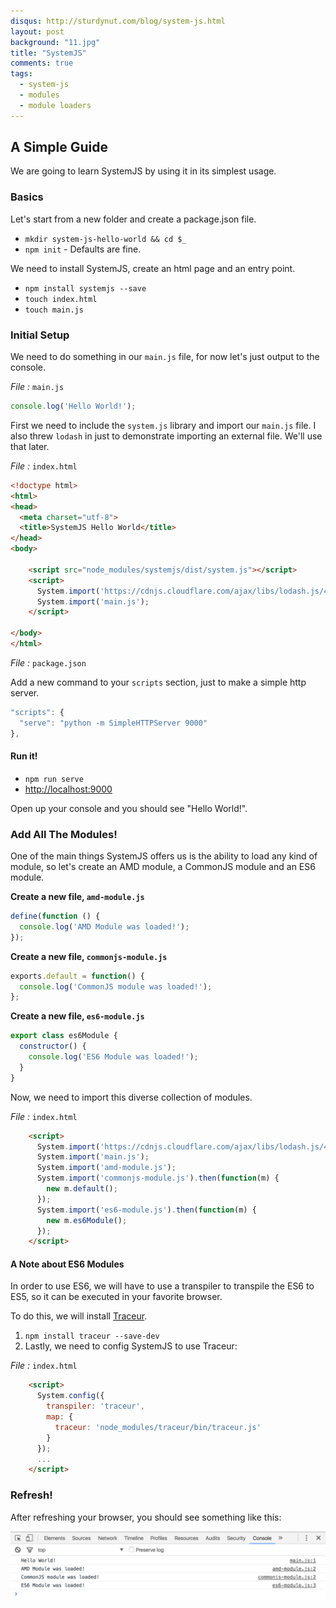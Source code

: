 ```yaml
---
disqus: http://sturdynut.com/blog/system-js.html
layout: post
background: "11.jpg"
title: "SystemJS"
comments: true
tags:
  - system-js
  - modules
  - module loaders
---
```


## A Simple Guide

We are going to learn SystemJS by using it in its simplest usage.

### Basics

Let's start from a new folder and create a package.json file.

* `mkdir system-js-hello-world && cd $_`
* `npm init` - Defaults are fine.

We need to install SystemJS, create an html page and an entry point.

* `npm install systemjs --save`
* `touch index.html`
* `touch main.js`

### Initial Setup

We need to do something in our `main.js` file, for now let's just output to the console.

*File :* `main.js`

```javascript
console.log('Hello World!');
```

First we need to include the `system.js` library and import our `main.js` file.  I also threw `lodash` in just to demonstrate importing an external file.  We'll use that later.

*File :* `index.html`

```html
<!doctype html>
<html>
<head>
  <meta charset="utf-8">
  <title>SystemJS Hello World</title>
</head>
<body>

    <script src="node_modules/systemjs/dist/system.js"></script>
    <script>
      System.import('https://cdnjs.cloudflare.com/ajax/libs/lodash.js/4.13.1/lodash.min.js');
      System.import('main.js');
    </script>

</body>
</html>
```

*File :* `package.json`

Add a new command to your `scripts` section, just to make a simple http server.

```javascript
"scripts": {
  "serve": "python -m SimpleHTTPServer 9000"
},
```

#### Run it!

* `npm run serve`
* [http://localhost:9000](http://localhost:9000)

Open up your console and you should see "Hello World!".

### Add All The Modules!

One of the main things SystemJS offers us is the ability to load any kind of module, so let's create an AMD module, a CommonJS module and an ES6 module.

**Create a new file, `amd-module.js`**

```javascript
define(function () {
  console.log('AMD Module was loaded!');
});
```

**Create a new file, `commonjs-module.js`**

```javascript
exports.default = function() {
  console.log('CommonJS module was loaded!');
};
```

**Create a new file, `es6-module.js`**

```javascript
export class es6Module {
  constructor() {
    console.log('ES6 Module was loaded!');
  }
}
```

Now, we need to import this diverse collection of modules.

*File :* `index.html`

```html
    <script>
      System.import('https://cdnjs.cloudflare.com/ajax/libs/lodash.js/4.13.1/lodash.min.js');
      System.import('main.js');
      System.import('amd-module.js');
      System.import('commonjs-module.js').then(function(m) {
        new m.default();
      });
      System.import('es6-module.js').then(function(m) {
        new m.es6Module();
      });
    </script>
```

#### A Note about ES6 Modules

In order to use ES6, we will have to use a transpiler to transpile the ES6 to ES5, so it can be executed in your favorite browser.

To do this, we will install [Traceur](https://github.com/google/traceur-compiler/).

1.  `npm install traceur --save-dev`
2.  Lastly, we need to config SystemJS to use Traceur:

*File :* `index.html`

```html
    <script>
      System.config({
        transpiler: 'traceur',
        map: {
          traceur: 'node_modules/traceur/bin/traceur.js'
        }
      });
      ...
    </script>
```

### Refresh!

After refreshing your browser, you should see something like this:

![image](/images/posts/systemjs/console.png)


